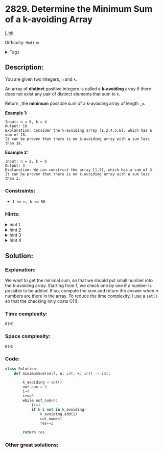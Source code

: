 # 2829. Determine the Minimum Sum of a k-avoiding Array
[Link](https://leetcode.com/problems/determine-the-minimum-sum-of-a-k-avoiding-array/)

Difficulty: `Medium`

<details>
<summary> Tags</summary>

`Math`, `Greedy`
</details>

## Description:  
You are given two integers, `n` and `k`.

An array of **distinct** positive integers is called a **k-avoiding** array if
there does not exist any pair of distinct elements that sum to `k`.

Return _the **minimum** possible sum of a k-avoiding array of length _`n`.



**Example 1:**

    
    
    Input: n = 5, k = 4
    Output: 18
    Explanation: Consider the k-avoiding array [1,2,4,5,6], which has a sum of 18.
    It can be proven that there is no k-avoiding array with a sum less than 18.
    

**Example 2:**

    
    
    Input: n = 2, k = 6
    Output: 3
    Explanation: We can construct the array [1,2], which has a sum of 3.
    It can be proven that there is no k-avoiding array with a sum less than 3.
    



### Constraints:

  * `1 <= n, k <= 50`

### Hints:
<details>
<summary> hint 1</summary>

Try to start with the smallest possible integers.


</details>
<details>
<summary> hint 2</summary>

Check if the current number can be added to the array.


</details>
<details>
<summary> hint 3</summary>

To check if the current number can be added, keep track of already added
numbers in a set.


</details>
<details>
<summary> hint 4</summary>

If the number `i` is added to the array, then `i + k` can not be added.


</details>


## Solution:  


### Explanation:  
We want to get the minimal sum, so that we should put small number into the k-avoiding array. 
Starting from 1, we check one by one if a number is possible to be added. If so, compute the sum and return the answer when *n* numbers are there in the array.
To reduce the time complexity, I use a `set()` so that the checking only costs O(1).


### Time complexity:  
`O(N)`  


### Space complexity:  
`O(N)`  


### Code:  
```python
class Solution:
    def minimumSum(self, n: int, k: int) -> int:

        k_avoiding = set()
        nof_num = 0
        i=0
        res=0
        while nof_num<n:
            i+=1
            if k-i not in k_avoiding:
                k_avoiding.add(i)
                nof_num+=1
                res+=i
 
        return res
```


### Other great solutions:

